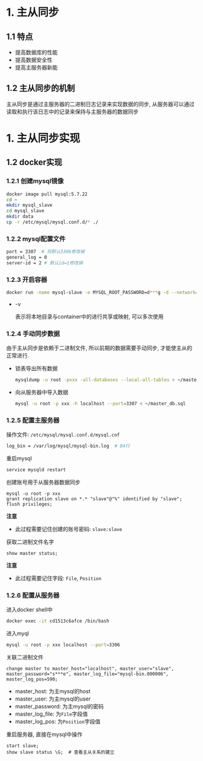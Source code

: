# 1. 主从同步

## 1.1 特点

* 提高数据库的性能
* 提高数据安全性
* 提高主服务器新能

## 1.2 主从同步的机制

主从同步是通过主服务器的二进制日志记录来实现数据的同步, 从服务器可以通过读取和执行该日志中的记录来保持与主服务器的数据同步



# 1. 主从同步实现

## 1.2 docker实现

### 1.2.1 创建mysql镜像

```bash
docker image pull mysql:5.7.22
cd ~
mkdir mysql_slave
cd mysql_slave
mkdir data
cp -r /etc/mysql/mysql.conf.d/* ./
```

### 1.2.2 mysql配置文件

```bash
port = 3307  # 将默认3306修改掉
general_log = 0
server-id = 2 # 默认id=1修改掉
```

### 1.2.3 开启容器

```bash
docker run -name mysql-slave -e MYSQL_ROOT_PASSWORD=d***g -d --network=host -v /home/hpcm/mysql-slave/data:/var/lib/mysql -v /home/hpcm/mysql_slave/mysql.conf.d:/etc/mysql/mysql.conf.d mysql:5.7.22
```

* -v

  表示将本地目录与container中的进行共享或映射, 可以多次使用

### 1.2.4 手动同步数据

由于主从同步是依赖于二进制文件, 所以前期的数据需要手动同步, 才能使主从的正常进行.

* 锁表导出所有数据

  ```bash
  mysqldump -u root -pxxx -all-databases --local-all-tables > ~/master_db.sql
  ```

* 向从服务器中导入数据

  ```bash
  mysql -u root -p xxx -h localhost --port=3307 < ~/master_db.sql
  ```

### 1.2.5 配置主服务器

操作文件: `/etc/mysql/mysql.conf.d/mysql.cnf`

```bash
log_bin = /var/log/mysql/mysql-bin.log  # 84行
```

重启mysql

```bash
service mysqld restart
```

创建账号用于从服务器数据同步

```mysql
mysql -u root -p xxx
grant replication slave on *.* "slave"@"%" identified by "slave";
flush privileges;
```

**注意**

* 此过程需要记住创建的账号密码: `slave:slave` 

获取二进制文件名字

```mysql
show master status;
```

**注意**

* 此过程需要记住字段: `File`, `Position`

### 1.2.6 配置从服务器

进入docker shell中

```bash
docker exec -it cd1513c6afce /bin/bash
```

进入myql

```bash
mysql -u root -p xxx localhost --port=3306
```

关联二进制文件

```mysql
change master to master_host="localhost", master_user="slave", master_password="s***e", master_log_file="mysql-bin.000006", master_log_pos=590;
```

* master_host: 为主mysql的host
* master_user: 为主mysql的user
* master_password: 为主mysql的密码
* master_log_file: 为`File`字段值
* master_log_pos: 为`Position`字段值

重启服务器, 直接在mysql中操作

```mysql
start slave;
show slave status \G;  # 查看主从关系的建立
```





